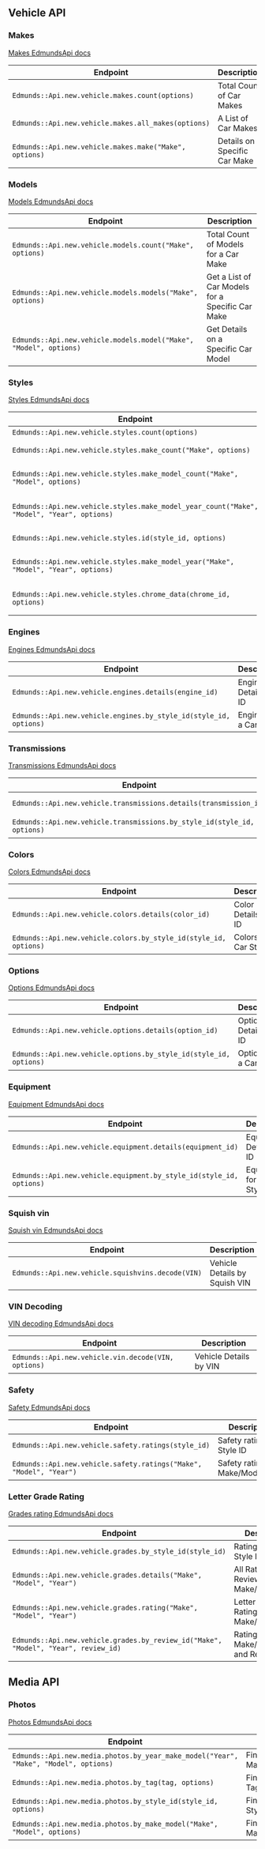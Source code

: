 ## Vehicle API

### Makes
[Makes EdmundsApi docs](http://developer.edmunds.com/api-documentation/vehicle/spec_make/v2/)  

| Endpoint  | Description |
|-----------|-------------|
| `Edmunds::Api.new.vehicle.makes.count(options)` | Total Count of Car Makes |
| `Edmunds::Api.new.vehicle.makes.all_makes(options)` | A List of Car Makes |
| `Edmunds::Api.new.vehicle.makes.make("Make", options)` | Details on a Specific Car Make |

### Models
[Models EdmundsApi docs](http://developer.edmunds.com/api-documentation/vehicle/spec_model/v2/)  

| Endpoint  | Description |
|-----------|-------------|
| `Edmunds::Api.new.vehicle.models.count("Make", options)` | Total Count of Models for a Car Make |
| `Edmunds::Api.new.vehicle.models.models("Make", options)` | Get a List of Car Models for a Specific Car Make |
| `Edmunds::Api.new.vehicle.models.model("Make", "Model", options)` | Get Details on a Specific Car Model |

### Styles
[Styles EdmundsApi docs](http://developer.edmunds.com/api-documentation/vehicle/spec_style/v2/)  

| Endpoint  | Description |
|-----------|-------------|
| `Edmunds::Api.new.vehicle.styles.count(options)` | Styles Count |
| `Edmunds::Api.new.vehicle.styles.make_count("Make", options)` | Style Count by Car Make |
| `Edmunds::Api.new.vehicle.styles.make_model_count("Make", "Model", options)` | Style Count by Car Make and Model |
| `Edmunds::Api.new.vehicle.styles.make_model_year_count("Make", "Model", "Year", options)` | Style Count by Car Make/Model/Year |
| `Edmunds::Api.new.vehicle.styles.id(style_id, options)` | Car Style Details by Car Style ID |
| `Edmunds::Api.new.vehicle.styles.make_model_year("Make", "Model", "Year", options)` | Car Style Details by Car Make/Model/Year |
| `Edmunds::Api.new.vehicle.styles.chrome_data(chrome_id, options)` | Car Style Details by Car Chrome Data ID |

### Engines
[Engines EdmundsApi docs](http://developer.edmunds.com/api-documentation/vehicle/spec_engine_and_transmission/v2/)  

| Endpoint  | Description |
|-----------|-------------|
| `Edmunds::Api.new.vehicle.engines.details(engine_id)` | Engine Details by ID |
| `Edmunds::Api.new.vehicle.engines.by_style_id(style_id, options)` | Engines for a Car Style |

### Transmissions
[Transmissions EdmundsApi docs](http://developer.edmunds.com/api-documentation/vehicle/spec_engine_and_transmission/v2/)  

| Endpoint  | Description |
|-----------|-------------|
| `Edmunds::Api.new.vehicle.transmissions.details(transmission_id)` | Transmission Details by ID |
| `Edmunds::Api.new.vehicle.transmissions.by_style_id(style_id, options)` | Transmissions for a Car Style |

### Colors
[Colors EdmundsApi docs](http://developer.edmunds.com/api-documentation/vehicle/spec_colors_and_options/v2/)  

| Endpoint  | Description |
|-----------|-------------|
| `Edmunds::Api.new.vehicle.colors.details(color_id)` | Color Details by ID |
| `Edmunds::Api.new.vehicle.colors.by_style_id(style_id, options)` | Colors for a Car Style |

### Options
[Options EdmundsApi docs](http://developer.edmunds.com/api-documentation/vehicle/spec_colors_and_options/v2/)  

| Endpoint  | Description |
|-----------|-------------|
| `Edmunds::Api.new.vehicle.options.details(option_id)` | Option Details by ID |
| `Edmunds::Api.new.vehicle.options.by_style_id(style_id, options)` | Options for a Car Style |

### Equipment
[Equipment EdmundsApi docs](http://developer.edmunds.com/api-documentation/vehicle/spec_equipment/v2/)  

| Endpoint  | Description |
|-----------|-------------|
| `Edmunds::Api.new.vehicle.equipment.details(equipment_id)` | Equipment Details by ID |
| `Edmunds::Api.new.vehicle.equipment.by_style_id(style_id, options)` | Equipment for a Car Style |

### Squish vin
[Squish vin EdmundsApi docs](http://developer.edmunds.com/api-documentation/vehicle/spec_squishvin/v2/)  

| Endpoint  | Description |
|-----------|-------------|
| `Edmunds::Api.new.vehicle.squishvins.decode(VIN)` | Vehicle Details by Squish VIN |

### VIN Decoding
[VIN decoding EdmundsApi docs](http://developer.edmunds.com/api-documentation/vehicle/spec_vin_decoding/v2/)  

| Endpoint  | Description |
|-----------|-------------|
| `Edmunds::Api.new.vehicle.vin.decode(VIN, options)` | Vehicle Details by VIN |

### Safety
[Safety EdmundsApi docs](http://developer.edmunds.com/api-documentation/vehicle/service_safety/v2/)  

| Endpoint  | Description |
|-----------|-------------|
| `Edmunds::Api.new.vehicle.safety.ratings(style_id)` | Safety ratings by Style ID |
| `Edmunds::Api.new.vehicle.safety.ratings("Make", "Model", "Year")` | Safety ratings by Make/Model/Year |

### Letter Grade Rating
[Grades rating EdmundsApi docs](http://developer.edmunds.com/api-documentation/vehicle/content_letter_grade/v2/)  

| Endpoint  | Description |
|-----------|-------------|
| `Edmunds::Api.new.vehicle.grades.by_style_id(style_id)` | Rating Details by Style ID |
| `Edmunds::Api.new.vehicle.grades.details("Make", "Model", "Year")` | All Rating Details Reviews by Make/Model/Year |
| `Edmunds::Api.new.vehicle.grades.rating("Make", "Model", "Year")` | Letter Grade Rating by Make/Model/Year |
| `Edmunds::Api.new.vehicle.grades.by_review_id("Make", "Model", "Year", review_id)` | Rating Details by Make/Model/Year and Review ID |

## Media API

### Photos
[Photos EdmundsApi docs](http://developer.edmunds.com/api-documentation/media/photos/v2/)  

| Endpoint  | Description |
|-----------|-------------|
| `Edmunds::Api.new.media.photos.by_year_make_model("Year", "Make", "Model", options)` | Find photos by Make/Model/Year |
| `Edmunds::Api.new.media.photos.by_tag(tag, options)` | Find photos by Tag |
| `Edmunds::Api.new.media.photos.by_style_id(style_id, options)` | Find photos by Style ID |
| `Edmunds::Api.new.media.photos.by_make_model("Make", "Model", options)` | Find photos by Make/Model |
